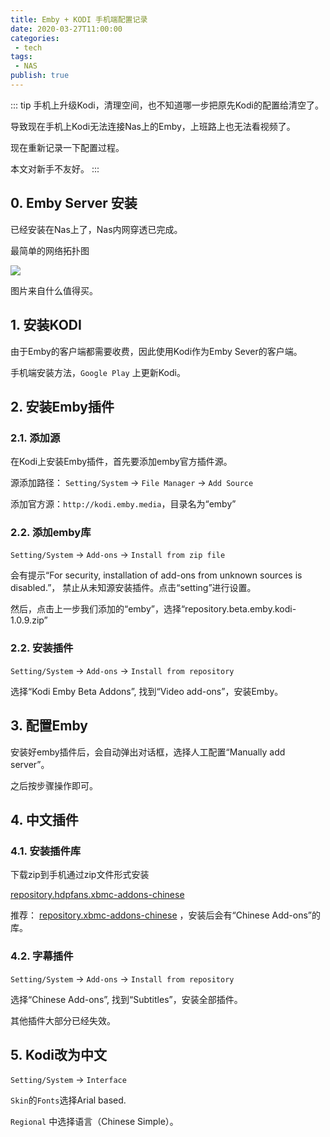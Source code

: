 ```yaml
---
title: Emby + KODI 手机端配置记录
date: 2020-03-27T11:00:00
categories:
 - tech
tags:
 - NAS
publish: true
---
```


::: tip
手机上升级Kodi，清理空间，也不知道哪一步把原先Kodi的配置给清空了。

导致现在手机上Kodi无法连接Nas上的Emby，上班路上也无法看视频了。

现在重新记录一下配置过程。

本文对新手不友好。
:::

<!-- more -->

## 0. Emby Server 安装
已经安装在Nas上了，Nas内网穿透已完成。


最简单的网络拓扑图

![](https://am.zdmimg.com/201808/22/5b7d5b92178557124.png_e680.jpg)

图片来自什么值得买。

## 1. 安装KODI
由于Emby的客户端都需要收费，因此使用Kodi作为Emby Sever的客户端。

手机端安装方法，```Google Play``` 上更新Kodi。

## 2. 安装Emby插件
### 2.1. 添加源
在Kodi上安装Emby插件，首先要添加emby官方插件源。

源添加路径：
```Setting/System``` -> ```File Manager```  -> ```Add Source```

添加官方源：```http://kodi.emby.media```，目录名为“emby”

### 2.2. 添加emby库
```Setting/System``` -> ```Add-ons```  -> ```Install from zip file```

会有提示“For security, installation of add-ons from unknown sources is disabled.”， 禁止从未知源安装插件。点击“setting”进行设置。

然后，点击上一步我们添加的“emby”，选择“repository.beta.emby.kodi-1.0.9.zip”

### 2.2. 安装插件
```Setting/System``` -> ```Add-ons```  -> ```Install from repository```

选择“Kodi Emby Beta Addons”, 找到“Video add-ons”，安装Emby。

## 3. 配置Emby
安装好emby插件后，会自动弹出对话框，选择人工配置“Manually add server”。

之后按步骤操作即可。

## 4. 中文插件
### 4.1. 安装插件库
下载zip到手机通过zip文件形式安装

[repository.hdpfans.xbmc-addons-chinese](https://github.com/HDPxbmc/repository.hdpfans.xbmc-addons-chinese)

推荐：
[repository.xbmc-addons-chinese](https://github.com/taxigps/xbmc-addons-chinese) ，安装后会有“Chinese Add-ons”的库。

### 4.2. 字幕插件
```Setting/System``` -> ```Add-ons```  -> ```Install from repository```

选择“Chinese Add-ons”, 找到“Subtitles”，安装全部插件。

其他插件大部分已经失效。

## 5. Kodi改为中文
```Setting/System``` -> ```Interface```

```Skin```的```Fonts```选择Arial based.

```Regional``` 中选择语言（Chinese Simple）。